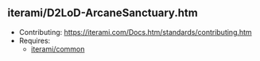 iterami/D2LoD-ArcaneSanctuary.htm
---------------------------------

* Contributing: https://iterami.com/Docs.htm/standards/contributing.htm
* Requires:
  * [iterami/common](https://github.com/iterami/common)
